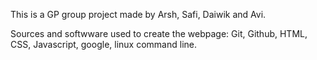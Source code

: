 This is a GP group project made by Arsh, Safi, Daiwik and Avi.





Sources and softwware used to create the webpage: Git, Github, HTML, CSS, Javascript, google, linux command line.
